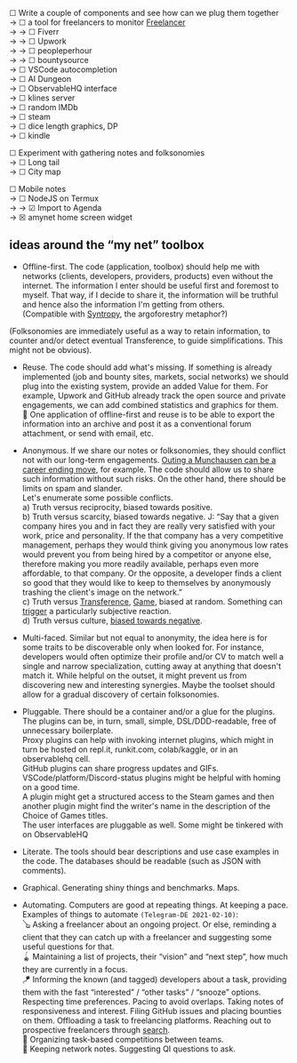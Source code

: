 
☐ Write a couple of components and see how can we plug them together  
→ ☐ a tool for freelancers to monitor [Freelancer](https://developers.freelancer.com/)  
→ → ☐ Fiverr  
→ → ☐ Upwork  
→ → ☐ peopleperhour  
→ → ☐ bountysource  
→ ☐ VSCode autocompletion  
→ ☐ AI Dungeon  
→ ☐ ObservableHQ interface  
→ ☐ klines server  
→ ☐ random IMDb  
→ ☐ steam  
→ ☐ dice length graphics, DP  
→ ☐ kindle

☐ Experiment with gathering notes and folksonomies  
→ ☐ Long tail  
→ ☐ City map

☐ Mobile notes  
→ ☐ NodeJS on Termux  
→ → ☑ Import to Agenda  
→ ☒ amynet home screen widget

## ideas around the “my net” toolbox

* Offline-first. The code (application, toolbox) should help me with networks (clients, developers, providers, products) even without the internet. The information I enter should be useful first and foremost to myself. That way, if I decide to share it, the information will be truthful and hence also the information I'm getting from others.  
(Compatible with [Syntropy](https://youtu.be/gSPNRu4ZPvE), the argoforestry metaphor?)

(Folksonomies are immediately useful as a way to retain information, to counter and/or detect eventual Transference, to guide simplifications. This might not be obvious).

* Reuse. The code should add what's missing. If something is already implemented (job and bounty sites, markets, social networks) we should plug into the existing system, provide an added Value for them. For example, Upwork and GitHub already track the open source and private engagements, we can add combined statistics and graphics for them.  
🧧 One application of offline-first and reuse is to be able to export the information into an archive and post it as a conventional forum attachment, or send with email, etc.

* Anonymous. If we share our notes or folksonomies, they should conflict not with our long-term engagements. [Outing a Munchausen can be a career ending move](https://youtu.be/UkMC_pz0eaM), for example. The code should allow us to share such information without such risks. On the other hand, there should be limits on spam and slander.  
Let's enumerate some possible conflicts.  
a) Truth versus reciprocity, biased towards positive.  
b) Truth versus scarcity, biased towards negative. J: “Say that a given company hires you and in fact they are really very satisfied with your work, price and personality. If the that company has a very competitive management, perhaps they would think giving you anonymous low rates would prevent you from being hired by a competitor or anyone else, therefore making you more readily available, perhaps even more affordable, to that company. Or the opposite, a developer finds a client so good that they would like to keep to themselves by anonymously trashing the client's image on the network.”  
c) Truth versus [Transference](https://en.wikipedia.org/wiki/Transference), [Game](https://en.wikipedia.org/wiki/Games_People_Play_(book)), biased at random. Something can [trigger](https://en.wikipedia.org/wiki/Trauma_trigger) a particularly subjective reaction.  
d) Truth versus culture, [biased towards negative](https://twitter.com/Artemciy/status/1331351201401737219).

* Multi-faced. Similar but not equal to anonymity, the idea here is for some traits to be discoverable only when looked for. For instance, developers would often optimize their profile and/or CV to match well a single and narrow specialization, cutting away at anything that doesn't match it. While helpful on the outset, it might prevent us from discovering new and interesting synergies. Maybe the toolset should allow for a gradual discovery of certain folksonomies.

* Pluggable. There should be a container and/or a glue for the plugins. The plugins can be, in turn, small, simple, DSL/DDD-readable, free of unnecessary boilerplate.  
Proxy plugins can help with invoking internet plugins, which might in turn be hosted on repl.it, runkit.com, colab/kaggle, or in an observablehq cell.  
GitHub plugins can share progress updates and GIFs.  
VSCode/platform/Discord-status plugins might be helpful with homing on a good time.  
A plugin might get a structured access to the Steam games and then another plugin might find the writer's name in the description of the Choice of Games titles.  
The user interfaces are pluggable as well. Some might be tinkered with on ObservableHQ

* Literate. The tools should bear descriptions and use case examples in the code. The databases should be readable (such as JSON with comments).

* Graphical. Generating shiny things and benchmarks. Maps.

* Automating. Computers are good at repeating things. At keeping a pace.  
Examples of things to automate `(Telegram-DE 2021-02-10)`:  
🪕 Asking a freelancer about an ongoing project. Or else, reminding a client that they can catch up with a freelancer and suggesting some useful questions for that.  
🪀 Maintaining a list of projects, their “vision” and “next step”, how much they are currently in a focus.  
🪁 Informing the known (and tagged) developers about a task, providing them with the fast “interested” / “other tasks” / “snooze” options. Respecting time preferences. Pacing to avoid overlaps. Taking notes of responsiveness and interest. Filing GitHub issues and placing bounties on them. Offloading a task to freelancing platforms. Reaching out to prospective freelancers through [search](https://www.upwork.com/ab/profiles/search/?q=MUSL).  
🏀 Organizing task-based competitions between teams.  
🔮 Keeping network notes. Suggesting QI questions to ask.

